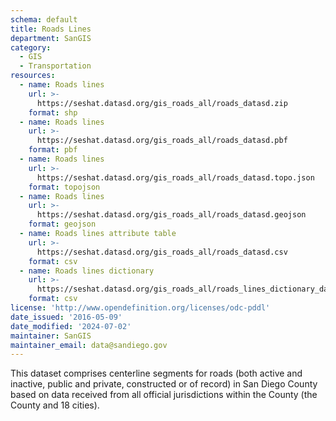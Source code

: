 ```yaml
---
schema: default
title: Roads Lines
department: SanGIS
category:
  - GIS
  - Transportation
resources:
  - name: Roads lines
    url: >-
      https://seshat.datasd.org/gis_roads_all/roads_datasd.zip
    format: shp
  - name: Roads lines
    url: >-
      https://seshat.datasd.org/gis_roads_all/roads_datasd.pbf
    format: pbf
  - name: Roads lines
    url: >-
      https://seshat.datasd.org/gis_roads_all/roads_datasd.topo.json
    format: topojson
  - name: Roads lines
    url: >-
      https://seshat.datasd.org/gis_roads_all/roads_datasd.geojson
    format: geojson
  - name: Roads lines attribute table
    url: >-
      https://seshat.datasd.org/gis_roads_all/roads_datasd.csv
    format: csv
  - name: Roads lines dictionary
    url: >-
      https://seshat.datasd.org/gis_roads_all/roads_lines_dictionary_datasd.csv
    format: csv
license: 'http://www.opendefinition.org/licenses/odc-pddl'
date_issued: '2016-05-09'
date_modified: '2024-07-02'
maintainer: SanGIS
maintainer_email: data@sandiego.gov
---
```

This dataset comprises centerline segments for roads (both active and inactive, public and private, constructed or of record) in San Diego County based on data received from all official jurisdictions within the County (the County and 18 cities).
